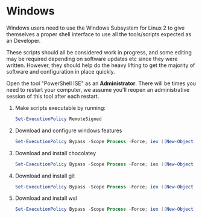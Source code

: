 # Windows

Windows users need to use the Windows Subsystem for Linux 2 to give themselves a proper shell interface to use all the tools/scripts expected as an Developer.

These scripts should all be considered work in progress, and some editing may be required depending on software updates etc since they were written. However, they should help do the heavy lifting to get the majority of software and configuration in place quickly.

Open the tool "PowerShell ISE" as an **Administrator**. There will be times you need to restart your computer, we assume you'll reopen an administrative session of this tool after each restart.

1. Make scripts executable by running:

    ```Powershell
    Set-ExecutionPolicy RemoteSigned
    ```
	
2. Download and configure windows features

	```Powershell
	Set-ExecutionPolicy Bypass -Scope Process -Force; iex ((New-Object System.Net.WebClient).DownloadString('https://github.com/iantasker/windows-dev-setup/configure-windows-features.ps1'))
	```

3. Download and install chocolatey

	```Powershell
	Set-ExecutionPolicy Bypass -Scope Process -Force; iex ((New-Object System.Net.WebClient).DownloadString('https://github.com/iantasker/windows-dev-setup/chocolatey.ps1'))
	```	

4. Download and install git

	```Powershell
	Set-ExecutionPolicy Bypass -Scope Process -Force; iex ((New-Object System.Net.WebClient).DownloadString('https://github.com/iantasker/windows-dev-setup/git.ps1'))
	```	
	
5. Download and install wsl

	```Powershell
	Set-ExecutionPolicy Bypass -Scope Process -Force; iex ((New-Object System.Net.WebClient).DownloadString('https://github.com/iantasker/windows-dev-setup/wsl.ps1'))
	```	
